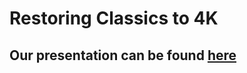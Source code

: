 # Restoring Classics to 4K

## Our presentation can be found [here](https://www.canva.com/design/DAGX3Db2yQA/EeWSwxZFChC2ugK8qjTLVw/view?utm_content=DAGX3Db2yQA&utm_campaign=designshare&utm_medium=link&utm_source=editor)
